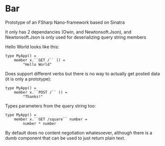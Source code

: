Bar
===

Prototype of an FSharp Nano-framework based on Sinatra

It only has 2 dependancies (Owin, and Newtonsoft.Json), and Newtonsoft.Json is only used for deserializing query string members

Hello World looks like this:

    type MyApp() =
        member x.``GET /`` () =
            "Hello World"
            
Does support different verbs but there is no way to actually get posted data (it is only a prototype):

    type MyApp() =
        member x.``POST /`` () =
            "Thanks!"
            
Types parameters from the query string too:

    type MyApp() =
        member x.``GET /square`` number =
            number * number
            
By default does no content negotiation whatesoever, although there is a dumb component that can be used to just return plain text.
